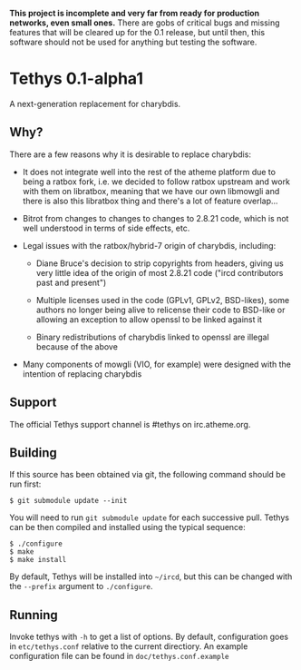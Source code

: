 **This project is incomplete and very far from ready for production
networks, even small ones.** There are gobs of critical bugs and missing
features that will be cleared up for the 0.1 release, but until then,
this software should not be used for anything but testing the software.

# Tethys 0.1-alpha1

A next-generation replacement for charybdis.

## Why?

There are a few reasons why it is desirable to replace charybdis:

* It does not integrate well into the rest of the atheme platform due to
  being a ratbox fork, i.e. we decided to follow ratbox upstream and work
  with them on libratbox, meaning that we have our own libmowgli and there
  is also this libratbox thing and there's a lot of feature overlap...

* Bitrot from changes to changes to changes to 2.8.21 code, which is
  not well understood in terms of side effects, etc.

* Legal issues with the ratbox/hybrid-7 origin of charybdis, including:

  - Diane Bruce's decision to strip copyrights from headers, giving us
    very little idea of the origin of most 2.8.21 code ("ircd contributors
    past and present")

  - Multiple licenses used in the code (GPLv1, GPLv2, BSD-likes), some
    authors no longer being alive to relicense their code to BSD-like
    or allowing an exception to allow openssl to be linked against it

  - Binary redistributions of charybdis linked to openssl are illegal
    because of the above

* Many components of mowgli (VIO, for example) were designed with the
  intention of replacing charybdis


## Support

The official Tethys support channel is #tethys on irc.atheme.org.


## Building

If this source has been obtained via git, the following command should
be run first:

    $ git submodule update --init

You will need to run `git submodule update` for each successive pull.
Tethys can be then compiled and installed using the typical sequence:

    $ ./configure
    $ make
    $ make install

By default, Tethys will be installed into `~/ircd`, but this can be
changed with the `--prefix` argument to `./configure`.


## Running

Invoke tethys with `-h` to get a list of options. By default,
configuration goes in `etc/tethys.conf` relative to the current
directiory. An example configuration file can be found in
`doc/tethys.conf.example`
